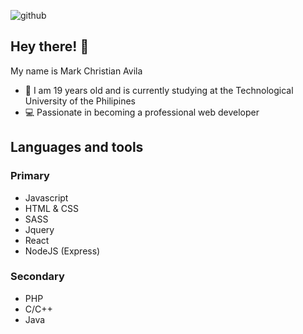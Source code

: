 ![github](https://user-images.githubusercontent.com/47880138/126040572-6e54fb86-d3f4-4acd-896a-de5002fee0ef.png)

## Hey there! 👋

My name is Mark Christian Avila
* 🏫 I am 19 years old and is currently studying at the Technological University of the Philipines
* 💻 Passionate in becoming a professional web developer

## Languages and tools

### Primary
* Javascript
* HTML & CSS
* SASS
* Jquery
* React
* NodeJS (Express)
### Secondary
* PHP
* C/C++
* Java 

<!---
Mark-Avila/Mark-Avila is a ✨ special ✨ repository because its `README.md` (this file) appears on your GitHub profile.
You can click the Preview link to take a look at your changes.
--->
